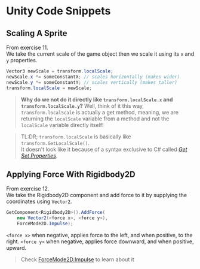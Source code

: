 # Unity Code Snippets
## Scaling A Sprite
From exercise 11.\
We take the current scale of the game object then we scale it using its `x` and `y` properties.

```csharp
Vector3 newScale = transform.localScale;
newScale.x *= someConstantX; // scales horizontally (makes wider)
newScale.y *= someConstantY; // scales vertically (makes taller)
transform.localScale = newScale;
```

> **Why do we not do it directly like `transform.localScale.x` and `transform.localScale.y`?** Well, think of it this way, `transform.localScale` is actually a get method, meaning, we are returning the `localScale` variable from a method and not the `localScale` variable directly itself!

> TL:DR; `transform.localScale` is basically like `transform.GetLocalScale()`.\
> It doesn't look like it because of a syntax exclusive to C# called *[Get Set Properties](https://www.w3schools.com/cs/cs_properties.php)*.

## Applying Force With Rigidbody2D
From exercise 12.\
We take the Rigidbody2D component and add force to it by supplying the coordinates using `Vector2`.

```csharp
GetComponent<Rigidbody2D>().AddForce(
    new Vector2(<force x>, <force y>),
    ForceMode2D.Impulse);
```

`<force x>` when negative, applies force to the left, and when positive, to the right.
`<force y>` when negative, applies force downward, and when positive, upward.

> Check [ForceMode2D.Impulse](https://docs.unity3d.com/ScriptReference/ForceMode2D.Impulse.html) to learn about it
